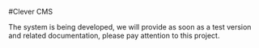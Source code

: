 #Clever CMS

The system is being developed, we will provide as soon as a test version and related documentation, please pay attention to this project.
